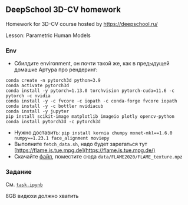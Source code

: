 ## DeepSchool 3D-CV homework

Homework for 3D-CV course hosted by https://deepschool.ru/

Lesson: Parametric Human Models



### Env

- Сбилдите environment, он почти такой же, как в предыдущей домашке Артура про рендеринг:

```
conda create -n pytorch3d python=3.9
conda activate pytorch3d
conda install -y pytorch=1.13.0 torchvision pytorch-cuda=11.6 -c pytorch -c nvidia
conda install -y -c fvcore -c iopath -c conda-forge fvcore iopath
conda install -y -c bottler nvidiacub
conda install -y jupyter
pip install scikit-image matplotlib imageio plotly opencv-python
conda install pytorch3d -c pytorch3d
```


- Нужно доставить: `pip install kornia chumpy mxnet-mkl==1.6.0 numpy==1.23.1 face_alignment moviepy`
- Выполните `fetch_data.sh`, надо будет зарегаться тут [https://flame.is.tue.mpg.de](https://flame.is.tue.mpg.de/)
- Скачайте [файл](https://drive.google.com/file/d/1UX7QzC3vP-jQJhyxlxDNeCr87PngHEWY/view?usp=sharing), поместите сюда `data/FLAME2020/FLAME_texture.npz`

### Задание

См. [`task.ipynb`](./task.ipynb)

8GB видюхи должно хватить



